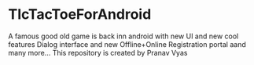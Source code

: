 # TIcTacToeForAndroid
A famous good old game is back inn android with new UI and new cool features
Dialog interface and new Offline+Online Registration portal aand many more...
This repository is created by Pranav Vyas
